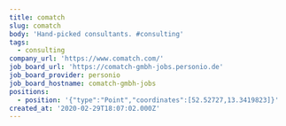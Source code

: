 ```yaml
---
title: comatch
slug: comatch
body: 'Hand-picked consultants. #consulting'
tags:
  - consulting
company_url: 'https://www.comatch.com/'
job_board_url: 'https://comatch-gmbh-jobs.personio.de'
job_board_provider: personio
job_board_hostname: comatch-gmbh-jobs
positions:
  - position: '{"type":"Point","coordinates":[52.52727,13.3419823]}'
created_at: '2020-02-29T18:07:02.000Z'
---
```


